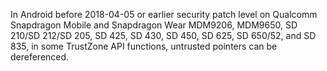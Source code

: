 In Android before 2018-04-05 or earlier security patch level on Qualcomm Snapdragon Mobile and Snapdragon Wear MDM9206, MDM9650, SD 210/SD 212/SD 205, SD 425, SD 430, SD 450, SD 625, SD 650/52, and SD 835, in some TrustZone API functions, untrusted pointers can be dereferenced.